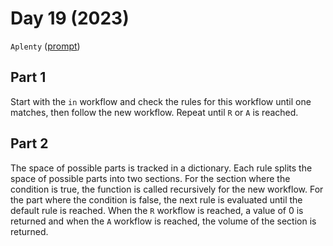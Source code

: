 # Day 19 (2023)

`Aplenty` ([prompt](https://adventofcode.com/2023/day/19))

## Part 1

Start with the `in` workflow and check the rules for this workflow until one matches, then follow the new workflow.
Repeat until `R` or `A` is reached.

## Part 2

The space of possible parts is tracked in a dictionary. Each rule splits the space of possible parts into two sections.
For the section where the condition is true, the function is called recursively for the new workflow. For the part where
the condition is false, the next rule is evaluated until the default rule is reached. When the `R` workflow is reached,
a value of 0 is returned and when the `A` workflow is reached, the volume of the section is returned.
